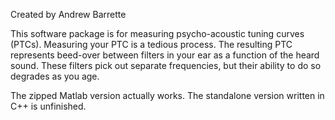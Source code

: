 Created by Andrew Barrette

This software package is for measuring psycho-acoustic tuning curves (PTCs). Measuring your PTC is a tedious process. The resulting PTC represents beed-over between filters in your ear as a function of the heard sound. These filters pick out separate frequencies, but their ability to do so degrades as you age.

The zipped Matlab version actually works. The standalone version written in C++ is unfinished.
